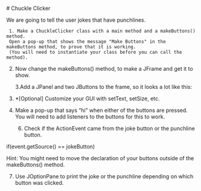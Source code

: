 <body>
<div id="wrap">
<div id="main">
<div id="header">

</div>
<div id="moduleIndex">
# Chuckle Clicker




We are going to tell the user jokes that have punchlines.
 


     1. Make a ChuckleClicker class with a main method and a makeButtons() method. 
     Open a pop-up that shows the message "Make Buttons" in the makeButtons method, to prove that it is working.
     (You will need to instantiate your class before you can call the method). 


2. Now change the makeButtons() method, to make a JFrame and get it to show.


     3.Add a JPanel and two JButtons to the frame, so it looks a lot like this:




4. *[Optional] Customize your GUI with setText, setSize, etc.


 


5. Make a pop-up that says “hi” when either of the buttons are pressed. You will need to add listeners to the buttons for this to work.

    6. Check if the ActionEvent came from the joke button or the punchline button.  


if(event.getSource() == jokeButton)


Hint: You might need to move the declaration of your buttons outside of the makeButtons() method.



7. Use JOptionPane to print the joke or the punchline depending on which button was clicked.

</div>
</div>
</div>
<div id="footer">

</div>
</body>